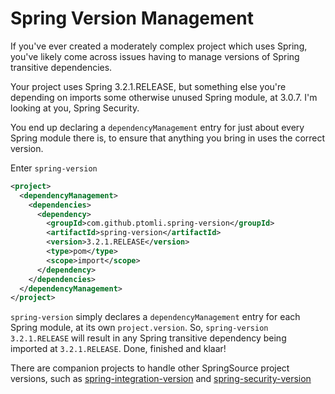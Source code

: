 # Spring Version Management

If you've ever created a moderately complex project which uses Spring, you've
likely come across issues having to manage versions of Spring transitive
dependencies.

Your project uses Spring 3.2.1.RELEASE, but something else you're depending on
imports some otherwise unused Spring module, at 3.0.7. I'm looking at you,
Spring Security.

You end up declaring a `dependencyManagement` entry for just about every Spring
module there is, to ensure that anything you bring in uses the correct version.

Enter `spring-version`

```xml
<project>
  <dependencyManagement>
    <dependencies>
      <dependency>
        <groupId>com.github.ptomli.spring-version</groupId>
        <artifactId>spring-version</artifactId>
        <version>3.2.1.RELEASE</version>
        <type>pom</type>
        <scope>import</scope>
      </dependency>
    </dependencies>
  </dependencyManagement>
</project>
```

`spring-version` simply declares a `dependencyManagement` entry for each Spring
module, at its own `project.version`. So, `spring-version` `3.2.1.RELEASE`
will result in any Spring transitive dependency being imported at
`3.2.1.RELEASE`. Done, finished and klaar!

There are companion projects to handle other SpringSource project versions, such
as
[spring-integration-version](https://github.com/ptomli/spring-integration-version)
and
[spring-security-version](https://github.com/ptomli/spring-security-version)
